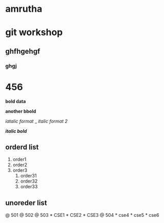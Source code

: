 # amrutha
# git workshop
##  ghfhgehgf
### ghgj
# 456
**bold data**


__another bbold__


*iatalic format*
_
_italic format 2_

_**italic bold**_

## orderd list
1. order1
2. order2
3. order3 
    1. order31
    2. order32
    3. order33

## unoreder list
@ 501
@ 502
@ 503
        * CSE1
        * CSE2
        * CSE3
@ 504
        * cse4
        * cse5
        * cse6
